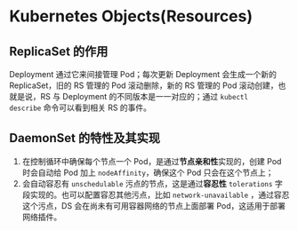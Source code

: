 # Kubernetes Objects(Resources)

## ReplicaSet 的作用

Deployment 通过它来间接管理 Pod；每次更新 Deployment 会生成一个新的 ReplicaSet，旧的 RS 管理的 Pod 滚动删除，新的 RS 管理的 Pod 滚动创建，也就是说，RS 与 Deployment 的不同版本是一一对应的；通过 `kubectl describe` 命令可以看到相关 RS 的事件。

## DaemonSet 的特性及其实现

1. 在控制循环中确保每个节点一个 Pod，是通过**节点亲和性**实现的，创建 Pod 时会自动给 Pod 加上 `nodeAffinity`，确保这个 Pod 只会在这个节点上；
2. 会自动容忍有 `unschedulable` 污点的节点，这是通过**容忍性** `tolerations` 字段实现的。也可以配置容忍其他污点，比如 `network-unavailable` ，通过容忍这个污点，DS 会在尚未有可用容器网络的节点上面部署 Pod，这适用于部署网络插件。
